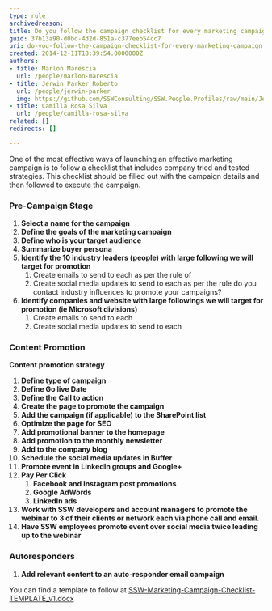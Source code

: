 ```yaml
---
type: rule
archivedreason: 
title: Do you follow the campaign checklist for every marketing campaign?
guid: 37b13a90-d0bd-4d2d-851a-c377eeb54cc7
uri: do-you-follow-the-campaign-checklist-for-every-marketing-campaign
created: 2014-12-11T18:39:54.0000000Z
authors:
- title: Marlon Marescia
  url: /people/marlon-marescia
- title: Jerwin Parker Roberto
  url: /people/jerwin-parker
  img: https://github.com/SSWConsulting/SSW.People.Profiles/raw/main/Jerwin-Parker/Images/Jerwin-Parker-Profile.jpg
- title: Camilla Rosa Silva
  url: /people/camilla-rosa-silva
related: []
redirects: []

---
```


One of the most effective ways of launching an effective marketing campaign is to follow a checklist that includes company tried and tested strategies. This checklist should be filled out with the campaign details and then followed to execute the campaign.

<!--endintro-->

### Pre-Campaign Stage


1. **Select a name for the campaign**
2. **Define the goals of the marketing campaign**
3. **Define who is your target audience**
4. **Summarize buyer persona**
5. **Identify the 10 industry leaders (people) with large following we will target for promotion**
    1. Create emails to send to each as per the rule of
    2. Create social media updates to send to each as per the rule do you contact industry influences to promote your campaigns?
6. **Identify companies and website with large followings we will target for promotion (ie Microsoft divisions)**
    1. Create emails to send to each
    2. Create social media updates to send to each


### Content Promotion

**Content promotion strategy**

1. **Define type of campaign**
2. **Define Go live Date**
3. **Define the Call to action**
4. **Create the page to promote the campaign**
5. **Add the campaign (if applicable) to the SharePoint list**
6. **Optimize the page for SEO**
7. **Add promotional banner to the homepage**
8. **Add promotion to the monthly newsletter**
9. **Add to the company blog**
10. **Schedule the social media updates in Buffer**
11. **Promote event in LinkedIn groups and Google+**
12. **Pay Per Click**
    1. **Facebook and Instagram post promotions**
    2. **Google AdWords**
    3. **LinkedIn ads**
13. **Work with SSW developers and account managers to promote the webinar to 3 of their clients or network each via phone call and email.**
14. **Have SSW employees promote event over social media twice leading up to the webinar**


### Autoresponders

1. **Add relevant content to an auto-responder email campaign**

  You can find a template to follow at [SSW-Marketing-Campaign-Checklist-TEMPLATE\_v1.docx](https://github.com/SSWConsulting/SSW.Rules.Content/raw/main/rules/do-you-follow-the-campaign-checklist-for-every-marketing-campaign/SSW-Marketing-Campaign-Checklist-TEMPLATE_v1.docx)
